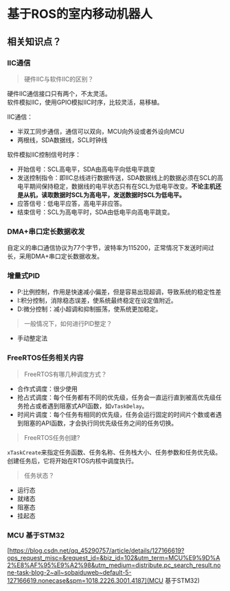 # 基于ROS的室内移动机器人

## 相关知识点？

### IIC通信

> 硬件IIC与软件IIC的区别？

硬件IIC通信接口只有两个，不太灵活。\
软件模拟IIC，使用GPIO模拟IIC时序，比较灵活，易移植。

IIC通信：
-   半双工同步通信，通信可以双向，MCU向外设或者外设向MCU
-   两根线，SDA数据线，SCL时钟线

软件模拟IIC控制信号时序：
-   开始信号：SCL高电平，SDA由高电平向低电平跳变
-   发送控制指令：即IIC总线进行数据传送，SDA数据线上的数据必须在SCL的高电平期间保持稳定，数据线的电平状态只有在SCL为低电平改变。**不论主机还是从机，读取数据时SCL为高电平，发送数据时SCL为低电平。**
-   应答信号：低电平应答，高电平非应答。
-   结束信号：SCL为高电平时，SDA由低电平向高电平跳变。


### DMA+串口定长数据收发

自定义的串口通信协议为77个字节，波特率为115200，正常情况下发送时间过长，采用DMA+串口定长数据收发。

### 增量式PID

-  P:比例控制，作用是快速减小偏差，但是容易出现超调，导致系统的稳定性差
-  I:积分控制，消除稳态误差，使系统最终稳定在设定值附近。
-  D:微分控制：减小超调和抑制振荡，使系统更加稳定。

>一般情况下，如何进行PID整定？
-   手动整定法

### FreeRTOS任务相关内容

>FreeRTOS有哪几种调度方式？

-   合作式调度：很少使用
-   抢占式调度：每个任务都有不同的优先级，任务会一直运行直到被高优先级任务抢占或者遇到阻塞式API函数，如`vTaskDelay`。
-   时间片调度：每个任务有相同的优先级，任务会运行固定的时间片个数或者遇到阻塞的API函数，才会执行同优先级任务之间的任务切换。

>FreeRTOS任务创建?

`xTaskCreate`来指定任务函数、任务名称、任务栈大小、任务参数和任务优先级。创建任务后，它将开始在RTOS内核中调度执行。

>任务状态？

-   运行态
-   就绪态
-   阻塞态
-   挂起态

### MCU 基于STM32
[https://blog.csdn.net/qq_45290757/article/details/127166619?ops_request_misc=&request_id=&biz_id=102&utm_term=MCU%E9%9D%A2%E8%AF%95%E9%A2%98&utm_medium=distribute.pc_search_result.none-task-blog-2~all~sobaiduweb~default-5-127166619.nonecase&spm=1018.2226.3001.4187](MCU 基于STM32)



